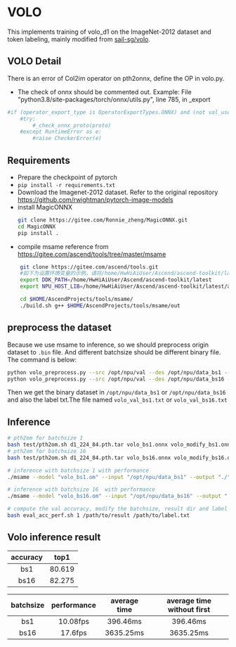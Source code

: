 # VOLO

This implements training of volo_d1 on the ImageNet-2012 dataset and  token labeling, mainly modified from [sail-sg/volo](https://github.com/sail-sg/volo).

## VOLO Detail

There is an error of Col2im operator on pth2onnx, define the OP in volo.py. 
- The check of onnx should be commented out.
Example:
File "python3.8/site-packages/torch/onnx/utils.py", line 785, in _export
```bash
#if (operator_export_type is OperatorExportTypes.ONNX) and (not val_use_external_data_format):
    #try:
        #_check_onnx_proto(proto)
    #except RuntimeError as e:
        #raise CheckerError(e)
```
## Requirements

- Prepare the checkpoint of pytorch
- `pip install -r requirements.txt`
- Download the Imagenet-2012 dataset. Refer to the original repository https://github.com/rwightman/pytorch-image-models
- install MagicONNX
    ```bash
    git clone https://gitee.com/Ronnie_zheng/MagicONNX.git
    cd MagicONNX
    pip install .
    ```
- compile msame
    reference from https://gitee.com/ascend/tools/tree/master/msame
```bash
    git clone https://gitee.com/ascend/tools.git
    #如下为设置环境变量的示例，请将/home/HwHiAiUser/Ascend/ascend-toolkit/latest替换为Ascend 的ACLlib安装包的实际安装路径。
    export DDK_PATH=/home/HwHiAiUser/Ascend/ascend-toolkit/latest
    export NPU_HOST_LIB=/home/HwHiAiUser/Ascend/ascend-toolkit/latest/acllib/lib64/stub

    cd $HOME/AscendProjects/tools/msame/
    ./build.sh g++ $HOME/AscendProjects/tools/msame/out
```

## preprocess the dataset

Because we use msame to inference, so we should preprocess origin dataset to `.bin` file.
And different batchsize should be different binary file. The command is below:

```bash
python volo_preprocess.py --src /opt/npu/val --des /opt/npu/data_bs1 --batchsize 1
python volo_preprocess.py --src /opt/npu/val --des /opt/npu/data_bs16 --batchsize 16
```
Then we get the binary dataset in `/opt/npu/data_bs1` or `/opt/npu/data_bs16` and also the label txt.The file named `volo_val_bs1.txt` or `volo_val_bs16.txt`

## Inference
```bash
# pth2om for batchsize 1
bash test/pth2om.sh d1_224_84.pth.tar volo_bs1.onnx volo_modify_bs1.onnx volo_bs1 1 "input:1,3,224,224"
# pth2om for batchsize 16
bash test/pth2om.sh d1_224_84.pth.tar volo_bs16.onnx volo_modify_bs16.onnx volo_bs16 16 "input:16,3,224,224"

# inference with batchsize 1 with performance
./msame --model "volo_bs1.om" --input "/opt/npu/data_bs1" --output "./" --outfmt TXT

# inference with batchsize 16  with performance
./msame --model "volo_bs16.om" --input "/opt/npu/data_bs16" --output "./" --outfmt TXT

# compute the val accuracy, modify the batchsize, result dir and label dir
bash eval_acc_perf.sh 1 /path/to/result /path/to/label.txt
```

## Volo inference result
| accuracy |    top1    | 
| :------: | :--------: | 
|    bs1   |   80.619   |  
|   bs16   |   82.275   |  

|batchsize| performance | average time  | average time without first  |
| :-----: | :---------: | :-----------: | :-------------------------: |
|   bs1   |  10.08fps   |    396.46ms   |            396.46ms         |
|   bs16  |  17.6fps    |   3635.25ms   |           3635.25ms         |


